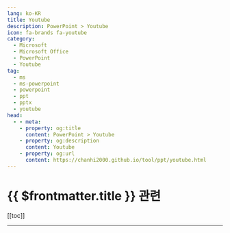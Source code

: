 ```yaml
---
lang: ko-KR
title: Youtube
description: PowerPoint > Youtube
icon: fa-brands fa-youtube
category: 
  - Microsoft
  - Microsoft Office
  - PowerPoint
  - Youtube
tag:
  - ms
  - ms-powerpoint
  - powerpoint
  - ppt
  - pptx
  - youtube
head:
  - - meta:
    - property: og:title
      content: PowerPoint > Youtube
    - property: og:description
      content: Youtube
    - property: og:url
      content: https://chanhi2000.github.io/tool/ppt/youtube.html
---
```


# {{ $frontmatter.title }} 관련

[[toc]]

---

<MyYouTubeItems jsonName="yu-LearnitTraining" /><!-- Learnit Training -->
<MyYouTubeItems jsonName="yu-DanGalletta" /><!-- Dan Galletta -->
<MyYouTubeItems jsonName="yu-fastpptofficial3508" /><!-- fastppt _net -->
<MyYouTubeItems jsonName="yu-emmassam" /><!-- 엠마쌤 -->
<MyYouTubeItems jsonName="yu-paperlogy" /><!-- 페이퍼로지 PPT -->

<TagLinks />
